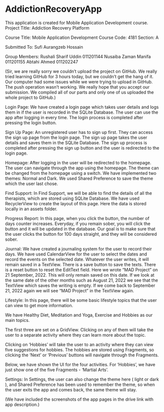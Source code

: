 # AddictionRecoveryApp
This application is created for Mobile Application Development course.
Project Title:
Addiction Recovery Platform


Course Title: Mobile Application Development
Course Code: 4181
Section: A

Submitted To: 
Sufi Aurangzeb Hossain

Group Members:
       Rushali Sharif Uddin 			         011201144
       Nusaiba Zaman Manifa			     	 	  011201155
       Abtahi Ahmed					         011202247



(Sir, we are really sorry we couldn’t upload the project on GitHub. We really tried learning GitHub for 3 hours today, but we couldn’t get the hang of it. Our computer had some issues while we were trying to upload in GitHub. The push operation wasn’t working. We really hope that you accept our submission. We compiled all of our parts and only one of us uploaded the whole project to GitHub.)

Login Page:
We have created a login page which takes user details and logs them in if the user is recorded in the SQLite Database. The user can use the app after logging in every time. The login process is completed after pressing the login button.

Sign Up Page:
An  unregistered user has to sign up first. They can access the sign up page from the login page. The sign up page takes the user details and saves them in the SQLite Database. The sign up process is completed after pressing the sign up button and the user is redirected to the login page.

Homepage:
After logging in the user will be redirected to the homepage. The user can navigate through the app using the homepage. The theme can be changed from the homepage using a switch. We have implemented two themes: Normal and Dark. We used Shared Preference to save the theme which the user last
chose.  

Find Support:
In Find Support, we will be able to find the details of all the therapists, which are stored using SQLite Database. We have used RecyclerView to create the layout of this page. Here the data is stored locally in an assets folder.

Progress Report:
In this page, when you click the button, the number of days counter increases. Everyday, if you remain sober, you will click the button and it will be updated in the database.
Our goal is to make sure that the user clicks the button for 100 days straight, and they will be considered sober.

Journal:
We have created a journaling system for the user to record their days. We have used CalendarView for the user to select the dates and record the events on the selected date. Whatever the user writes, it will remain saved in a TextView. There is a save button to save the texts. There is a reset button to reset the EditText field. 
Here we wrote “MAD Project” on 21 September, 2022. This will only remain saved on this date. If we look at the same date of the other months such as August 21, 2022 we see that the TextView which saves the writing is empty. If we come back to September 21, 2022 again we will see “MAD Project” in the TextView again.

Lifestyle:
In this page, there will be some basic lifestyle topics that the user can view to get more information.

We have Healthy Diet, Meditation and Yoga, Exercise and Hobbies as our main topics.

The first three are set on a GridView. Clicking on any of them will take the user to a separate activity where they can learn more about the topic.

Clicking on ‘Hobbies’ will take the user to an activity where they can view five suggestions for hobbies. The hobbies are stored using Fragments, so clicking the ‘Next’ or ‘Previous’ buttons will navigate through the Fragments.

Below, we have shown the UI for the four activities. For ‘Hobbies’, we have just show one of the five Fragments - ‘Martial Arts’.

Settings:
In Settings, the user can also change the theme here ( light or dark ), and Shared Preference has been used to remember the theme, so when the user exits the app and comes back, the same theme will stay.

(We have included the screenshots of the app pages in the drive link with app description.)










